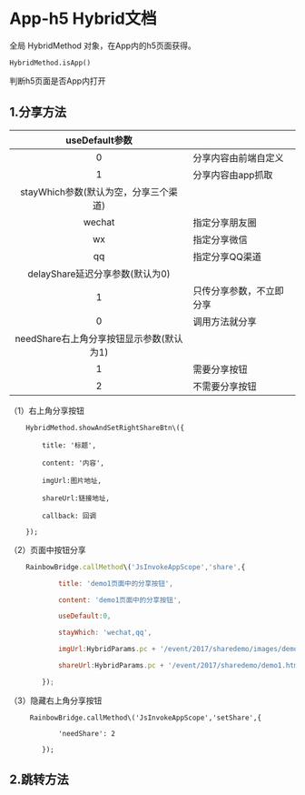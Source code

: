 # App-h5 Hybrid文档

全局 HybridMethod 对象，在App内的h5页面获得。

`HybridMethod.isApp()`

判断h5页面是否App内打开

## 1.分享方法

| useDefault参数 |  |
| :---: | :--- |
| 0 | 分享内容由前端自定义 |
| 1 | 分享内容由app抓取 |
| stayWhich参数\(默认为空，分享三个渠道\) |  |
| wechat | 指定分享朋友圈 |
| wx | 指定分享微信 |
| qq | 指定分享QQ渠道 |
| delayShare延迟分享参数\(默认为0\) |  |
| 1 | 只传分享参数，不立即分享 |
| 0 | 调用方法就分享 |
| needShare右上角分享按钮显示参数\(默认为1\) |  |
| 1 | 需要分享按钮 |
| 2 | 不需要分享按钮 |

 

（1）右上角分享按钮

```
    HybridMethod.showAndSetRightShareBtn\({

        title: '标题', 

        content: '内容',

        imgUrl:图片地址,

        shareUrl:链接地址,

        callback: 回调

    });
```

（2）页面中按钮分享

```js
    RainbowBridge.callMethod\('JsInvokeAppScope','share',{

            title: 'demo1页面中的分享按钮', 

            content: 'demo1页面中的分享按钮',

            useDefault:0,

            stayWhich: 'wechat,qq',

            imgUrl:HybridParams.pc + '/event/2017/sharedemo/images/demo1.png',

            shareUrl:HybridParams.pc + '/event/2017/sharedemo/demo1.html?a=1&b=2\#asd',

        });
```

（3）隐藏右上角分享按钮

```
     RainbowBridge.callMethod\('JsInvokeAppScope','setShare',{

            'needShare': 2    

        });
```

## 2.跳转方法



